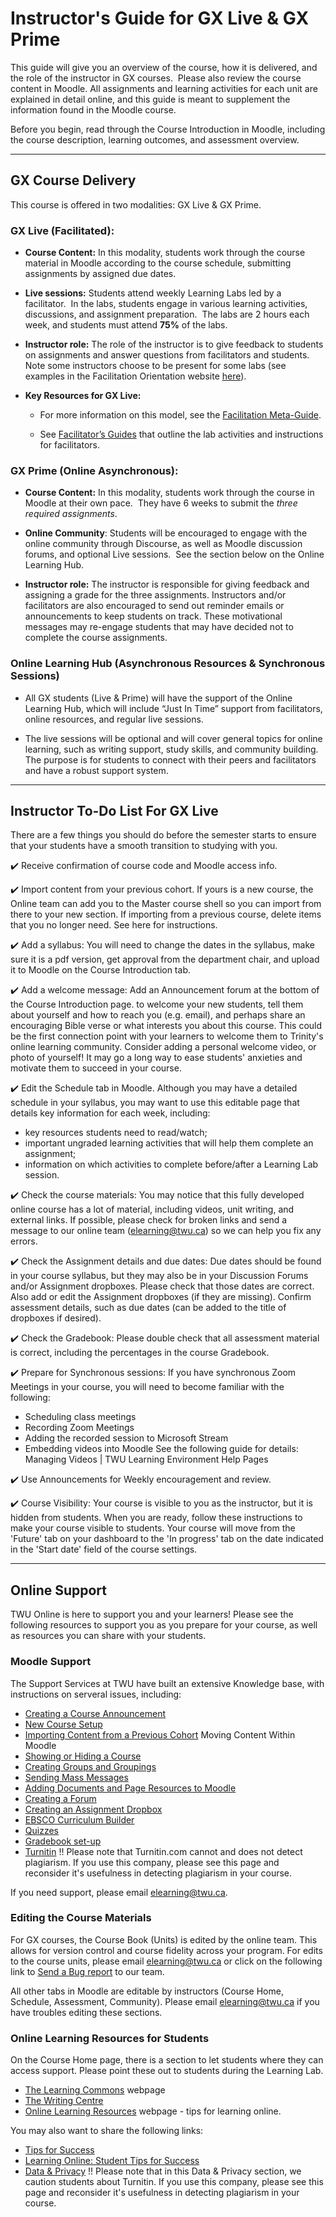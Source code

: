# Instructor's Guide for GX Live & GX Prime

This guide will give you an overview of the course, how it is delivered, and the
role of the instructor in GX courses.  Please also review the course content in
Moodle. All assignments and learning activities for each unit are explained in
detail online, and this guide is meant to supplement the information found in
the Moodle course. 

Before you begin, read through the Course Introduction in Moodle, including the
course description, learning outcomes, and assessment overview.

---

## GX Course Delivery

This course is offered in two modalities: GX Live & GX Prime. 

### GX Live (Facilitated):

-   **Course Content:** In this modality, students work through the course
    material in Moodle according to the course schedule, submitting assignments
    by assigned due dates. 

-   **Live sessions:** Students attend weekly Learning Labs led by a
    facilitator.  In the labs, students engage in various learning activities,
    discussions, and assignment preparation.  The labs are 2 hours each week,
    and students must attend **75%** of the labs.  

-   **Instructor role:** The role of the instructor is to give feedback to
    students on assignments and answer questions from facilitators and students.
    Note some instructors choose to be present for some labs (see examples in
    the Facilitation Orientation website
    [here](https://twuonline.github.io/facilitation-meta-guide/#/orientation?id=interaction-with-the-instructors)).

-   **Key Resources for GX Live:**

    -   For more information on this model, see the [Facilitation
        Meta-Guide](https://twuonline.github.io/facilitation-meta-guide/#/orientation).

    -   See [Facilitator’s
        Guides](https://twuonline.github.io/facilitator-guides/#/) that outline
        the lab activities and instructions for facilitators.

### GX Prime (Online Asynchronous):

-   **Course Content:** In this modality, students work through the course in
    Moodle at their own pace.  They have 6 weeks to submit the *three required
    assignments*.

-   **Online Community**: Students will be encouraged to engage with the online
    community through Discourse, as well as Moodle discussion forums, and
    optional Live sessions.  See the section below on the Online Learning Hub.

-   **Instructor role:** The instructor is responsible for giving feedback and
    assigning a grade for the three assignments. Instructors and/or facilitators
    are also encouraged to send out reminder emails or announcements to keep
    students on track. These motivational messages may re-engage students that
    may have decided not to complete the course assignments.

### Online Learning Hub (Asynchronous Resources & Synchronous Sessions)

-   All GX students (Live & Prime) will have the support of the Online Learning
    Hub, which will include “Just In Time” support from facilitators, online
    resources, and regular live sessions.  

-   The live sessions will be optional and will cover general topics for online
    learning, such as writing support, study skills, and community building. The
    purpose is for students to connect with their peers and facilitators and
    have a robust support system.

---

## Instructor To-Do List For GX Live

There are a few things you should do before the semester starts to ensure that your students have a smooth transition to studying with you.  

✔️ Receive confirmation of course code and Moodle access info.

✔️ Import content from your previous cohort. If yours is a new course, the Online team can add you to the Master course shell so you can import from there to your new section. If importing from a previous course, delete items that you no longer need. See here for instructions.

✔️ Add a syllabus: You will need to change the dates in the syllabus, make sure it is a pdf version, get approval from the department chair, and upload it to Moodle on the Course Introduction tab.

✔️ Add a welcome message: Add an Announcement forum at the bottom of the Course Introduction page. to welcome your new students, tell them about yourself and how to reach you (e.g. email), and perhaps share an encouraging Bible verse or what interests you about this course. This could be the first connection point with your learners to welcome them to Trinity's online learning community. 
Consider adding a personal welcome video, or photo of yourself! It may go a long way to ease students' anxieties and motivate them to succeed in your course. 

✔️ Edit the Schedule tab in Moodle.  Although you may have a detailed schedule in your syllabus, you may want to use this editable page that details key information for each week, including:  
- key resources students need to read/watch;  
- important ungraded learning activities that will help them complete an assignment;
- information on which activities to complete before/after a Learning Lab session.

✔️ Check the course materials: You may notice that this fully developed online course has a lot of material, including videos, unit writing, and external links. If possible, please check for broken links and send a message to our online team (elearning@twu.ca) so we can help you fix any errors.

✔️ Check the Assignment details and due dates: Due dates should be found in your course syllabus, but they may also be in your Discussion Forums and/or Assignment dropboxes. Please check that those dates are correct. Also add or edit the Assignment dropboxes (if they are missing). Confirm assessment details, such as due dates (can be added to the title of dropboxes if desired).

✔️ Check the Gradebook: Please double check that all assessment material is correct, including the percentages in the course Gradebook.

✔️ Prepare for Synchronous sessions: If you have synchronous Zoom Meetings in your course, you will need to become familiar with the following:
- Scheduling class meetings
- Recording Zoom Meetings
- Adding the recorded session to Microsoft Stream
- Embedding videos into Moodle See the following guide for details: Managing Videos | TWU Learning Environment Help Pages
  
✔️ Use Announcements for Weekly encouragement and review.

✔️ Course Visibility: Your course is visible to you as the instructor, but it is hidden from students. When you are ready, follow these instructions to make your course visible to students. Your course will move from the 'Future' tab on your dashboard to the 'In progress' tab on the date indicated in the 'Start date' field of the course settings.


---

## Online Support
TWU Online is here to support you and your learners! Please see the following resources to support you as you prepare for your course, as well as resources you can share with your students.

### Moodle Support 

The Support Services at TWU have built an extensive Knowledge base, with instructions on serveral issues, including: 
-  [Creating a Course Announcement](https://trinitywestern.teamdynamix.com/TDClient/1904/Portal/KB/ArticleDet?ID=147930) 
-  [New Course Setup](https://trinitywestern.teamdynamix.com/TDClient/1904/Portal/KB/ArticleDet?ID=141403)
- [Importing Content from a Previous Cohort](https://trinitywestern.teamdynamix.com/TDClient/1904/Portal/KB/ArticleDet?ID=45140)
Moving Content Within Moodle
- [Showing or Hiding a Course](https://trinitywestern.teamdynamix.com/TDClient/1904/Portal/KB/ArticleDet?ID=141405)
-  [Creating Groups and Groupings](https://trinitywestern.teamdynamix.com/TDClient/1904/Portal/KB/ArticleDet?ID=26495)
- [Sending Mass Messages](https://trinitywestern.teamdynamix.com/TDClient/1904/Portal/KB/ArticleDet?ID=141489)
- [Adding Documents and Page Resources to Moodle](https://trinitywestern.teamdynamix.com/TDClient/1904/Portal/KB/ArticleDet?ID=24318)
- [Creating a Forum](https://trinitywestern.teamdynamix.com/TDClient/1904/Portal/KB/ArticleDet?ID=23923)
- [Creating an Assignment Dropbox](https://trinitywestern.teamdynamix.com/TDClient/1904/Portal/KB/ArticleDet?ID=24622)
- [EBSCO Curriculum Builder](https://trinitywestern.teamdynamix.com/TDClient/1904/Portal/KB/ArticleDet?ID=141525)
- [Quizzes](https://trinitywestern.teamdynamix.com/TDClient/1904/Portal/KB/?CategoryID=22750)  
- [Gradebook set-up](https://trinitywestern.teamdynamix.com/TDClient/1904/Portal/KB/?CategoryID=22747)
- [Turnitin](https://trinitywestern.teamdynamix.com/TDClient/1904/Portal/KB/ArticleDet?ID=141526)
!! Please note that Turnitin.com cannot and does not detect plagiarism. If you use this company, please see this page and reconsider it's usefulness in detecting plagiarism in your course.

If you need support, please email [elearning@twu.ca](mailto:elearning@twu.ca).  



### Editing the Course Materials 

For GX courses, the Course Book (Units) is edited by the online team. This allows for version control and course fidelity across your program. For edits to the course units, please email elearning@twu.ca or click on the following link to [Send a Bug report](https://github.com/TWUOnline/bug-tracking/issues/new?assignees=cmadland%2C+kmarjanovic%2C+MeeksonHundoo&labels=bug&template=bug_report.md&title=) to our team.

All other tabs in Moodle are editable by instructors (Course Home, Schedule, Assessment, Community). Please email elearning@twu.ca if you have troubles editing these sections.


### Online Learning Resources for Students 

On the Course Home page, there is a section to let students where they can access support.  Please point these out to students during the Learning Lab. 
  - [The Learning Commons](https://learningcommons.twu.ca/) webpage
  - [The Writing Centre](https://www.twu.ca/academics/academic-professional-support/learning-commons/writing-centre)
  - [Online Learning Resources](https://www.twu.ca/academics/academic-support/online-learning-resources) webpage - tips for learning online. 

You may also want to share the following links:
- [Tips for Success](https://www.twu.ca/academics/academic-support/online-learning-resources/online-learning-environment/tips-success)
- [Learning Online: Student Tips for Success](https://vimeo.com/493206161)
- [Data & Privacy](https://www.twu.ca/academics/academic-support/online-learning-resources/online-learning-environment/data-privacy)
!! Please note that in this Data & Privacy section, we caution students about Turnitin. If you use this company, please see this page and reconsider it's usefulness in detecting plagiarism in your course.



